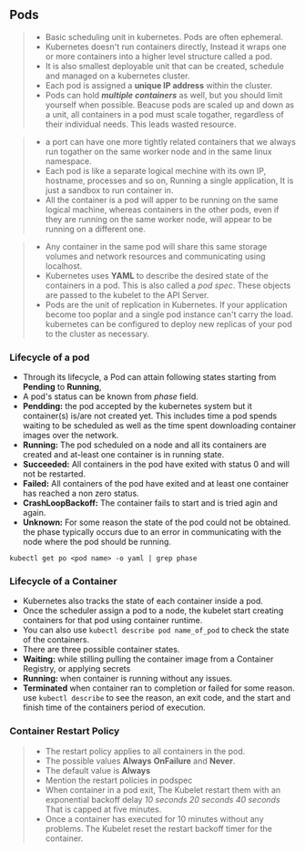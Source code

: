 ## Pods
> * Basic scheduling unit in kubernetes. Pods are often ephemeral.
> * Kubernetes doesn't run containers directly, Instead it wraps one or more containers into a higher level structure called a pod.
> * It is also smallest deployable unit that can be created, schedule and managed on a kubernetes cluster.
> * Each pod is assigned a **unique IP address** within the cluster.
> * Pods can hold ***multiple containers*** as well, but you should limit yourself when possible. Beacuse pods are scaled up and down as a unit, all containers in a pod must scale togather, regardless of their individual needs. This leads wasted resource.

> * a port can have one more tightly related containers that we always run togather on the same worker node and in the same linux namespace. 
> * Each pod is like a separate logical mechine with its own IP, hostname, processes and so on, Running a single application, It is just a sandbox to run container in.
> * All the container is a pod will apper to be running on the same logical machine, whereas containers in the other pods, even if they are running on the same worker node, will appear to be running on a different one. 

> * Any container in the same pod will share this same storage volumes and network resources and communicating using localhost.
> *  Kubernetes uses **YAML** to describe the desired state of the containers in a pod. This is also called a *pod spec*. These objects are passed to the kubelet to the API Server. 
> * Pods are the unit of replication in Kubernetes. If your application become too poplar and a single pod instance can't carry the load. kubernetes can be configured to deploy new replicas of your pod to the cluster as necessary.


### Lifecycle of a pod
* Through its lifecycle, a Pod can attain following states starting from **Pending** to **Running**, 
* A pod's status can be known from *phase* field.
* **Pendding:** the pod accepted by the kubernetes system but it container(s) is/are not created yet. This includes time a pod spends waiting to be scheduled as well as the time spent downloading container images over the network. 
* **Running:** The pod scheduled on a node and all its containers are created and at-least one container is in running state.
* **Succeeded:** All containers in the pod have exited with status 0 and will not be restarted. 
* **Failed:** All containers of the pod have exited and at least one container has reached a non zero status.
* **CrashLoopBackoff:** The container fails to start and is tried agin and again.
* **Unknown:** For some reason the state of the pod could not be obtained. the phase typically occurs due to an error in communicating with the node where the pod should be running. 

```
kubectl get po <pod name> -o yaml | grep phase
```
### Lifecycle of a Container
* Kubernetes also tracks the state of each container inside a pod. 
* Once the scheduler assign a pod to a node, the kubelet start creating containers for that pod using container runtime. 
* You can also use `kubectl describe pod name_of_pod` to check the state of the containers. 
* There are three possible container states. 
* **Waiting:** while stilling pulling the container image from a Container Registry, or applying secrets
* **Running:** when container is running without any issues.
* **Terminated** when container ran to completion or failed for some reason. use `kubectl describe` to see the reason, an exit code, and the start and finish time of the containers period of execution.

### Container Restart Policy
> * The restart policy applies to all containers in the pod.
> * The possible values **Always** **OnFailure** and **Never**. 
> * The default value is **Always** 
> * Mention the restart policies in podspec
> * When container in a pod exit, The Kubelet restart them with an exponential backoff delay *10 seconds 20 seconds 40 seconds* That is capped at five minutes.
> * Once a container has executed for 10 minutes without any problems. The Kubelet reset the restart backoff timer for the container.